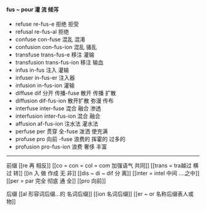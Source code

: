 #### fus ~ pour 灌 流 倾泻

- refuse re-fus-e 拒绝 拒受
- refusal re-fus-al 拒绝
- confuse con-fuse 混乱 混淆
- confusion con-fus-ion 混乱 骚乱
- transfuse trans-fus-e 移注 灌输 
- transfusion trans-fus-ion  移注 输血
- infus  in-fus 注入 灌输
- infuser in-fus-er 注入器
- infusion in-fus-ion 灌输
- diffuse dif 分开 传播-fuse 散开  传播 扩散 
- diffusion dif-fus-ion 散开扩散 弥漫 传布
- interfuse inter-fuse 混合 融合 渗透
- interfusion inter-fus-ion 混合 融合
- affusion af-fus-ion  注水法 灌水法
- perfuse per 贯穿 全-fuse  泼洒 使充满
- profuse pro 向前 -fuse 浪费的 挥霍的 过多的
- profusion pro-fus-ion 浪费 奢侈  丰富

---
前缀
[[re  再  相反]]
[[co = con  = col = com  加强语气 共同]]
[[trans  = tra越过 横过 转]]
[[in  入 做 作成  无 非]]
[[dis  ~ di ~ dif 分 离]]
[[inter = intel 中间 ....之中]]
[[per = par 完全 彻底  通  全]]
[[pro 向前]]


后缀
[[al 形容词后缀...的 名词后缀]]
[[ion  名词后缀]]
[[er  ~ or 名称后缀表人或物]]
